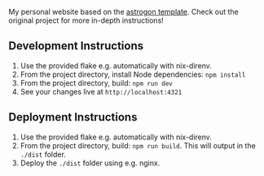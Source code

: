 
My personal website based on the [astrogon template](https://github.com/astrogon/astrogon). Check out the original project for more in-depth instructions!

## Development Instructions

1. Use the provided flake e.g. automatically with nix-direnv.
2. From the project directory, install Node dependencies: `npm install`
3. From the project directory, build: `npm run dev`
4. See your changes live at `http://localhost:4321`

## Deployment Instructions

1. Use the provided flake e.g. automatically with nix-direnv.
2. From the project directory, build: `npm run build`. This will output in the `./dist` folder.
3. Deploy the `./dist` folder using e.g. nginx.

